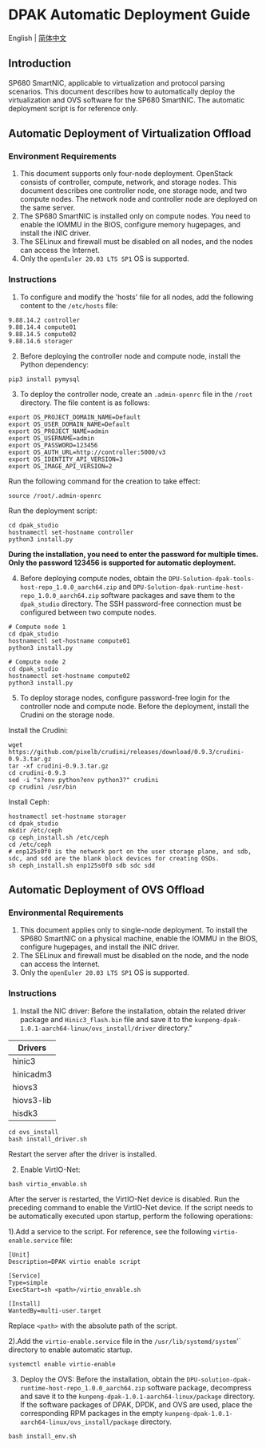 # DPAK Automatic Deployment Guide

English | [简体中文](README.md)

## Introduction
SP680 SmartNIC, applicable to virtualization and protocol parsing scenarios. This document describes how to automatically deploy the virtualization and OVS software for the SP680 SmartNIC. The automatic deployment script is for reference only.

## Automatic Deployment of Virtualization Offload

### Environment Requirements

1. This document supports only four-node deployment. OpenStack consists of controller, compute, network, and storage nodes. This document describes one controller node, one storage node, and two compute nodes. The network node and controller node are deployed on the same server.
2. The SP680 SmartNIC is installed only on compute nodes. You need to enable the IOMMU in the BIOS, configure memory hugepages, and install the iNIC driver.
3. The SELinux and firewall must be disabled on all nodes, and the nodes can access the Internet.
4. Only the `openEuler 20.03 LTS SP1` OS is supported.


### Instructions

1. To configure and modify the 'hosts' file for all nodes, add the following content to the `/etc/hosts` file:
```
9.88.14.2 controller
9.88.14.4 compute01
9.88.14.5 compute02
9.88.14.6 storager
```

2. Before deploying the controller node and compute node, install the Python dependency:
```
pip3 install pymysql
```

3. To deploy the controller node, create an `.admin-openrc` file in the `/root` directory. The file content is as follows:
```
export OS_PROJECT_DOMAIN_NAME=Default
export OS_USER_DOMAIN_NAME=Default
export OS_PROJECT_NAME=admin
export OS_USERNAME=admin
export OS_PASSWORD=123456
export OS_AUTH_URL=http://controller:5000/v3
export OS_IDENTITY_API_VERSION=3
export OS_IMAGE_API_VERSION=2
```

Run the following command for the creation to take effect:
```
source /root/.admin-openrc
```

Run the deployment script:
```
cd dpak_studio
hostnamectl set-hostname controller
python3 install.py
```

**During the installation, you need to enter the password for multiple times. Only the password 123456 is supported for automatic deployment.**

4. Before deploying compute nodes, obtain the `DPU-Solution-dpak-tools-host-repo_1.0.0_aarch64.zip` and `DPU-Solution-dpak-runtime-host-repo_1.0.0_aarch64.zip` software packages and save them to the `dpak_studio` directory. The SSH password-free connection must be configured between two compute nodes.
```
# Compute node 1
cd dpak_studio
hostnamectl set-hostname compute01
python3 install.py

# Compute node 2
cd dpak_studio
hostnamectl set-hostname compute02
python3 install.py
```

5. To deploy storage nodes, configure password-free login for the controller node and compute node. Before the deployment, install the Crudini on the storage node.

Install the Crudini:
```
wget https://github.com/pixelb/crudini/releases/download/0.9.3/crudini-0.9.3.tar.gz
tar -xf crudini-0.9.3.tar.gz
cd crudini-0.9.3
sed -i "s?env python?env python3?" crudini
cp crudini /usr/bin
```

Install Ceph:
```
hostnamectl set-hostname storager
cd dpak_studio
mkdir /etc/ceph
cp ceph_install.sh /etc/ceph
cd /etc/ceph
# enp125s0f0 is the network port on the user storage plane, and sdb, sdc, and sdd are the blank block devices for creating OSDs.
sh ceph_install.sh enp125s0f0 sdb sdc sdd
```


## Automatic Deployment of OVS Offload

### Environmental Requirements

1. This document applies only to single-node deployment. To install the SP680 SmartNIC on a physical machine, enable the IOMMU in the BIOS, configure hugepages, and install the iNIC driver.
2. The SELinux and firewall must be disabled on the node, and the node can access the Internet.
3. Only the `openEuler 20.03 LTS SP1` OS is supported.

### Instructions

1. Install the NIC driver:
Before the installation, obtain the related driver package and `Hinic3_flash.bin` file and save it to the `kunpeng-dpak-1.0.1-aarch64-linux/ovs_install/driver` directory."

| Drivers | 
| ---- | 
| hinic3 | 
| hinicadm3 |
| hiovs3 | 
| hiovs3-lib | 
| hisdk3 | 

```
cd ovs_install
bash install_driver.sh
```
Restart the server after the driver is installed.

2. Enable VirtIO-Net:

```
bash virtio_envable.sh
```

After the server is restarted, the VirtIO-Net device is disabled. Run the preceding command to enable the VirtIO-Net device.
If the script needs to be automatically executed upon startup, perform the following operations:


1).Add a service to the script. For reference, see the following `virtio-enable.service` file:
```
[Unit]
Description=DPAK virtio enable script

[Service]
Type=simple
ExecStart=sh <path>/virtio_envable.sh

[Install]
WantedBy=multi-user.target
```

Replace `<path>` with the absolute path of the script.

2).Add the `virtio-enable.service` file in the `/usr/lib/systemd/system`'` directory to enable automatic startup.
```
systemctl enable virtio-enable
```

3. Deploy the OVS:
Before the installation, obtain the `DPU-solution-dpak-runtime-host-repo_1.0.0_aarch64.zip` software package, decompress and save it to the `kunpeng-dpak-1.0.1-aarch64-linux/package` directory.
If the software packages of DPAK, DPDK, and OVS are used, place the corresponding RPM packages in the empty `kunpeng-dpak-1.0.1-aarch64-linux/ovs_install/package` directory.

```
bash install_env.sh
```
